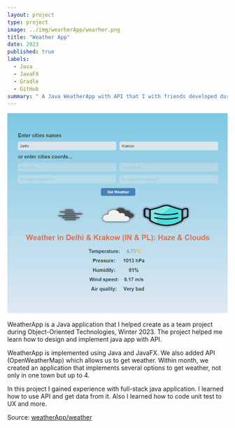 ```yaml
---
layout: project
type: project
image: ../img/wearherApp/wearher.png
title: "Weather App"
date: 2023
published: true
labels:
  - Java
  - JavaFX
  - Gradle
  - GitHub
summary: " A Java WeatherApp with API that I with friends developed during Object-Oriented Technologies"
---
```


<img class="img-fluid" src="../img/weatherApp/weatherApp.png">

WeatherApp is a Java application that I helped create as a team project during Object-Oriented Technologies, Winter 2023. The project helped me learn how to design and implement java app with API.

WeatherApp is implemented using Java and JavaFX. We also added API (OpenWeatherMap) which allows us to get weather. Within month, we created an application that implements several options to get weather, not only in one town but up to 4.

In this project I gained experience with full-stack java application. I learned how to use API and get data from it. Also I learned how to code unit test to UX and more.

Source: <a href="https://github.com/23adrian2300/AGH-Java-WeatherApp">weatherApp/weather</a>
